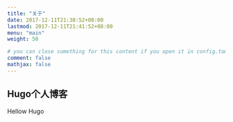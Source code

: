 ```yaml
---
title: "关于"
date: 2017-12-11T21:38:52+08:00
lastmod: 2017-12-11T21:41:52+08:00
menu: "main"
weight: 50

# you can close something for this content if you open it in config.toml.
comment: false
mathjax: false
---
```


## Hugo个人博客

 Hellow Hugo

<!-- Learn more and contribute on [GitHub](https://github.com/gohugoio). -->

